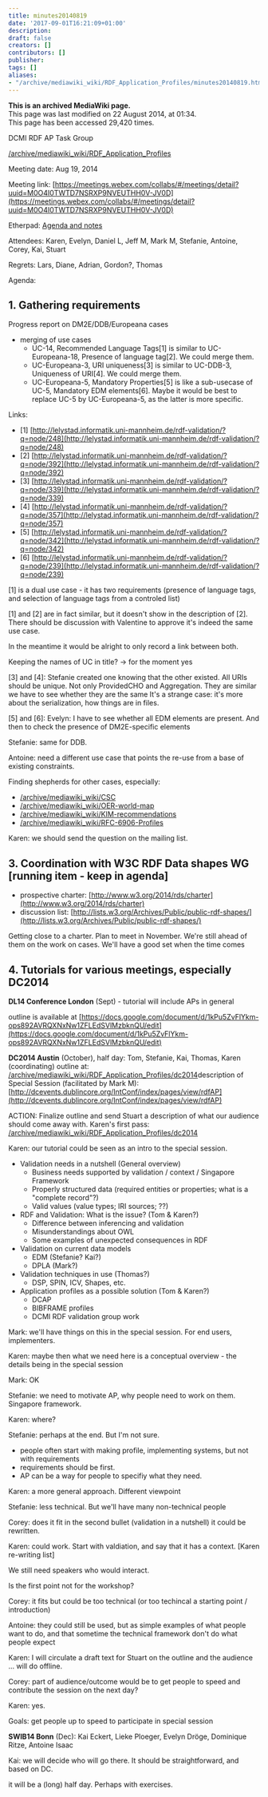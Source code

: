 ```yaml
---
title: minutes20140819
date: '2017-09-01T16:21:09+01:00'
description: 
draft: false
creators: []
contributors: []
publisher: 
tags: []
aliases:
- "/archive/mediawiki_wiki/RDF_Application_Profiles/minutes20140819.html"
---
```


 **This is an archived MediaWiki page.**  
This page was last modified on 22 August 2014, at 01:34.  
This page has been accessed 29,420 times.

DCMI RDF AP Task Group

[/archive/mediawiki_wiki/RDF\_Application\_Profiles](/archive/mediawiki_wiki/RDF_Application_Profiles)

Meeting date: Aug 19, 2014

Meeting link: [https://meetings.webex.com/collabs/#/meetings/detail?uuid=M0O4I0TWTD7NSRXP9NVEUTHH0V-JV0D](https://meetings.webex.com/collabs/#/meetings/detail?uuid=M0O4I0TWTD7NSRXP9NVEUTHH0V-JV0D)

Etherpad: [Agenda and notes](http://etherpad.wikimedia.org/p/dcmi-ap-rdf-19-08-2014)

Attendees: Karen, Evelyn, Daniel L, Jeff M, Mark M, Stefanie, Antoine, Corey, Kai, Stuart

Regrets: Lars, Diane, Adrian, Gordon?, Thomas

Agenda:

## 1. Gathering requirements

Progress report on DM2E/DDB/Europeana cases

- merging of use cases
  - UC-14, Recommended Language Tags[1] is similar to UC-Europeana-18, Presence of language tag[2]. We could merge them. 
  - UC-Europeana-3, URI uniqueness[3] is similar to UC-DDB-3, Uniqueness of URI[4]. We could merge them. 
  - UC-Europeana-5, Mandatory Properties[5] is like a sub-usecase of UC-5, Mandatory EDM elements[6]. Maybe it would be best to replace UC-5 by UC-Europeana-5, as the latter is more specific. 

Links:

- [1] [http://lelystad.informatik.uni-mannheim.de/rdf-validation/?q=node/248](http://lelystad.informatik.uni-mannheim.de/rdf-validation/?q=node/248)
- [2] [http://lelystad.informatik.uni-mannheim.de/rdf-validation/?q=node/392](http://lelystad.informatik.uni-mannheim.de/rdf-validation/?q=node/392)
- [3] [http://lelystad.informatik.uni-mannheim.de/rdf-validation/?q=node/339](http://lelystad.informatik.uni-mannheim.de/rdf-validation/?q=node/339)
- [4] [http://lelystad.informatik.uni-mannheim.de/rdf-validation/?q=node/357](http://lelystad.informatik.uni-mannheim.de/rdf-validation/?q=node/357)
- [5] [http://lelystad.informatik.uni-mannheim.de/rdf-validation/?q=node/342](http://lelystad.informatik.uni-mannheim.de/rdf-validation/?q=node/342)
- [6] [http://lelystad.informatik.uni-mannheim.de/rdf-validation/?q=node/239](http://lelystad.informatik.uni-mannheim.de/rdf-validation/?q=node/239)

[1] is a dual use case - it has two requirements (presence of language tags, and selection of language tags from a controled list)

[1] and [2] are in fact similar, but it doesn't show in the description of [2]. There should be discussion with Valentine to approve it's indeed the same use case.

In the meantime it would be alright to only record a link between both.

Keeping the names of UC in title? -> for the moment yes

[3] and [4]: Stefanie created one knowing that the other existed. All URIs should be unique. Not only ProvidedCHO and Aggregation. They are similar we have to see whether they are the same It's a strange case: it's more about the serialization, how things are in files.

[5] and [6]: Evelyn: I have to see whether all EDM elements are present. And then to check the presence of DM2E-specific elements

Stefanie: same for DDB.

Antoine: need a different use case that points the re-use from a base of existing constraints.

Finding shepherds for other cases, especially:

- [/archive/mediawiki_wiki/CSC](/archive/mediawiki_wiki/CSC)
- [/archive/mediawiki_wiki/OER-world-map](/archive/mediawiki_wiki/OER-world-map)
- [/archive/mediawiki_wiki/KIM-recommendations](/archive/mediawiki_wiki/KIM-recommendations)
- [/archive/mediawiki_wiki/RFC-6906-Profiles](/archive/mediawiki_wiki/RFC-6906-Profiles)

Karen: we should send the question on the mailing list.

## 3. Coordination with W3C RDF Data shapes WG [running item - keep in agenda]

- prospective charter: [http://www.w3.org/2014/rds/charter](http://www.w3.org/2014/rds/charter)
- discussion list: [http://lists.w3.org/Archives/Public/public-rdf-shapes/](http://lists.w3.org/Archives/Public/public-rdf-shapes/)

Getting close to a charter. Plan to meet in November. We're still ahead of them on the work on cases. We'll have a good set when the time comes

## 4. Tutorials for various meetings, especially DC2014

**DL14 Conference London** (Sept) - tutorial will include APs in general

outline is available at [https://docs.google.com/document/d/1kPu5ZvFlYkm-ops892AVRQXNxNw1ZFLEdSVlMzbknQU/edit](https://docs.google.com/document/d/1kPu5ZvFlYkm-ops892AVRQXNxNw1ZFLEdSVlMzbknQU/edit)

**DC2014 Austin** (October), half day: Tom, Stefanie, Kai, Thomas, Karen (coordinating) outline at: [/archive/mediawiki_wiki/RDF\_Application\_Profiles/dc2014](/archive/mediawiki_wiki/RDF_Application_Profiles/dc2014)description of Special Session (facilitated by Mark M): [http://dcevents.dublincore.org/IntConf/index/pages/view/rdfAP](http://dcevents.dublincore.org/IntConf/index/pages/view/rdfAP)

ACTION: Finalize outline and send Stuart a description of what our audience should come away with. Karen's first pass: [/archive/mediawiki_wiki/RDF\_Application\_Profiles/dc2014](/archive/mediawiki_wiki/RDF_Application_Profiles/dc2014)

Karen: our tutorial could be seen as an intro to the special session.

- Validation needs in a nutshell (General overview)
  - Business needs supported by validation / context / Singapore Framework
  - Properly structured data (required entities or properties; what is a "complete record"?) 
  - Valid values (value types; IRI sources;&nbsp;??) 
- RDF and Validation: What is the issue? (Tom & Karen?)
  - Difference between inferencing and validation 
  - Misunderstandings about OWL 
  - Some examples of unexpected consequences in RDF
- Validation on current data models 
  - EDM (Stefanie? Kai?)
  - DPLA (Mark?) 
- Validation techniques in use (Thomas?)
  - DSP, SPIN, ICV, Shapes, etc. 
- Application profiles as a possible solution (Tom & Karen?)
  - DCAP 
  - BIBFRAME profiles 
  - DCMI RDF validation group work

Mark: we'll have things on this in the special session. For end users, implementers.

Karen: maybe then what we need here is a conceptual overview - the details being in the special session

Mark: OK

Stefanie: we need to motivate AP, why people need to work on them. Singapore framework.

Karen: where?

Stefanie: perhaps at the end. But I'm not sure.

- people often start with making profile, implementing systems, but not with requirements
- requirements should be first.
- AP can be a way for people to specifiy what they need.

Karen: a more general approach. Different viewpoint

Stefanie: less technical. But we'll have many non-technical people

Corey: does it fit in the second bullet (validation in a nutshell) it could be rewritten.

Karen: could work. Start with valdiation, and say that it has a context. [Karen re-writing list]

We still need speakers who would interact.

Is the first point not for the workshop?

Corey: it fits but could be too technical (or too techincal a starting point / introduction)

Antoine: they could still be used, but as simple examples of what people want to do, and that sometime the technical framework don't do what people expect

Karen: I will circulate a draft text for Stuart on the outline and the audience ... will do offline.

Corey: part of audience/outcome would be to get people to speed and contribute the session on the next day?

Karen: yes.

Goals: get people up to speed to participate in special session

**SWIB14 Bonn** (Dec): Kai Eckert, Lieke Ploeger, Evelyn Dröge, Dominique Ritze, Antoine Isaac

Kai: we will decide who will go there. It should be straightforward, and based on DC.

it will be a (long) half day. Perhaps with exercises.

